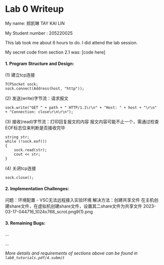 Lab 0 Writeup
=============

My name: 郑凯琳 TAY KAI LIN

My Student number : 205220025

This lab took me about 6 hours to do. I did attend the lab session.

My secret code from section 2.1 was: [code here]

#### 1. Program Structure and Design:

(1) 建立tcp连接

    TCPSocket sock;
    sock.connect(Address(host, "http"));

(2) 发送(write)字节流：请求报文

    sock.write("GET " + path + " HTTP/1.1\r\n" + "Host: " + host + "\r\n" + "Connection: close\r\n\r\n");

(3) 接收(read)字节流：打印回复报文的内容
    报文内容可能不止一个，需通过检查EOF标志位来判断是否接收完毕

    string str;
    while (!sock.eof()) 
    {
        sock.read(str);
        cout << str;
    }

(4) 关闭tcp连接

    sock.close();

#### 2. Implementation Challenges:

问题：环境配置 - VSC无法远程接入实验环境
解决方法：创建共享文件
在主机创建share文件，在虚拟机创建share文件，设置其二share文件为共享文件
2023-03-17-044716_1024x768_scrot.png9(1).png

#### 3. Remaining Bugs:

...

...

*More details and requirements of sections above can be found in `lab0_tutorials.pdf/4.submit`*






